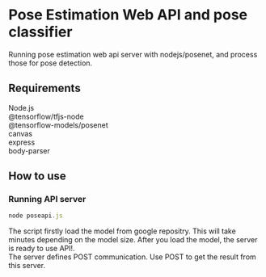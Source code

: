 # Pose Estimation Web API and pose classifier  
Running pose estimation web api server with nodejs/posenet, and process those for pose detection.  
  
## Requirements  
Node.js  
@tensorflow/tfjs-node  
@tensorflow-models/posenet  
canvas  
express  
body-parser  
  
## How to use  
### Running API server  
```javascript
node poseapi.js
```
The script firstly load the model from google repositry. This will take minutes depending on the model size. After you load the model, the server is ready to use API!.  
The server defines POST communication. Use POST to get the result from this server.  
  

